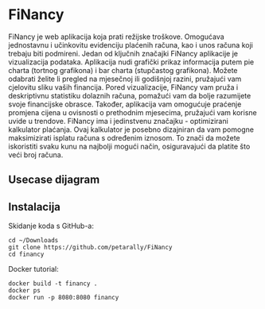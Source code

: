 # FiNancy
FiNancy je web aplikacija koja prati režijske troškove.
Omogućava jednostavnu i učinkovitu evidenciju plaćenih računa, kao i unos računa koji trebaju biti podmireni.
Jedan od ključnih značajki FiNancy aplikacije je vizualizacija podataka. Aplikacija nudi grafički prikaz informacija putem pie charta (tortnog grafikona) i bar charta (stupčastog grafikona). Možete odabrati želite li pregled na mjesečnoj ili godišnjoj razini, pružajući vam cjelovitu sliku vaših financija.
Pored vizualizacije, FiNancy vam pruža i deskriptivnu statistiku dolaznih računa, pomažući vam da bolje razumijete svoje financijske obrasce. Također, aplikacija vam omogućuje praćenje promjena cijena u ovisnosti o prethodnim mjesecima, pružajući vam korisne uvide u trendove.
FiNancy ima i jedinstvenu značajku - optimizirani kalkulator plaćanja. Ovaj kalkulator je posebno dizajniran da vam pomogne maksimizirati isplatu računa s određenim iznosom. To znači da možete iskoristiti svaku kunu na najbolji mogući način, osiguravajući da platite što veći broj računa.


## Usecase dijagram




## Instalacija

Skidanje koda s GitHub-a:

    cd ~/Downloads
    git clone https://github.com/petarally/FiNancy
    cd financy

Docker tutorial:

    docker build -t financy .
    docker ps
    docker run -p 8080:8080 financy
